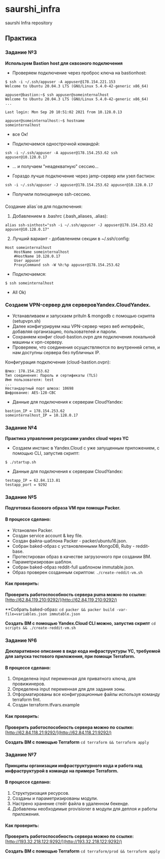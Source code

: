 # saurshi_infra
saurshi Infra repository

## Практика
### Задание №3
**Используем Bastion host для сквозного подключения**

* Проверяем подключение через проброс ключа на bastionhost:
```
$ ssh -i ~/.ssh/appuser -A appuser@178.154.221.153
Welcome to Ubuntu 20.04.3 LTS (GNU/Linux 5.4.0-42-generic x86_64)
```
```
appuser@bastion:~$ ssh appuser@someinternalhost
Welcome to Ubuntu 20.04.3 LTS (GNU/Linux 5.4.0-42-generic x86_64)
...

Last login: Mon Sep 20 10:51:02 2021 from 10.128.0.13
```
```
appuser@someinternalhost:~$ hostname
someinternalhost
```
* все Ок!

* Подключаемся однострочной командой:
```
ssh -i ~/.ssh/appuser -A appuser@178.154.253.62 ssh appuser@10.128.0.17
```
* ... и получаем "неадекватную" сессию...

* Гораздо лучше подключение через jamp-сервер или узел бастион:
```
ssh -i ~/.ssh/appuser -J appuser@178.154.253.62 appuser@10.128.0.17
```
* Получили полноценную ssh-сессию.

###
Создание alias`ов для подключения:

1. Добавлением в .bashrc (.bash_aliases, .alias): 

```
alias ssh-sinthost="ssh -i ~/.ssh/appuser -J appuser@178.154.253.62 appuser@10.128.0.17"
```

2. Лучший вариант - добавлением секции в ~/.ssh/config:

```
Host someinternalhost
	HostName someinternalhost
	#HostName 10.128.0.17
	User appuser
	ProxyCommand ssh -W %h:%p appuser@178.154.253.62
```
* Подключаемся:
```
$ ssh someinternalhost
```
* All Ok)

### Создаем VPN-сервер для серверовYandex.CloudYandex.

* Устанавливаем и запускаем prituln & mongodb с помощью скрипта (setupvpn.sh)
* Далее конфигурируем наш VPN-сервер через веб интерфейс, добавляя организацию, пользователей и пароли.
* Сохраняем конфиг cloud-bastion.ovpn для подключения локальной машины к vpn-серверу.
* Проверяем, что соединения осуществляются по внутренней сетке, и нам доступны сервера без публичных IP.

 Конфигурация подключения (cloud-bastion.ovpn):
 ```
 Шлюз: 178.154.253.62
 Тип соединения: Пароль и сертификаты (TLS)
 Имя пользователя: test
 ...
 Нестандартный порт шлюза: 10698
 Шифрование: AES-128-CBC
 ```
 * Данные для подключения к серверам CloudYandex:

 ```
 bastion_IP = 178.154.253.62
 someinternalhost_IP = 10.128.0.17

 ```
### Задание №4
**Практика управления ресурсами yandex cloud через YC**

* Создаем инстанс в Yandex.Cloud с уже запущенным приложением, с помощью CLI, запустив скрипт:

```
$ ./startup.sh

```
* Данные для подключения к серверам CloudYandex:

```
testapp_IP = 62.84.113.81
testapp_port = 9292

```
### Задание №5
**Подготовка базового образа VM при помощи Packer.**

#### В процессе сделано:
* Установлен Packer.
* Создан service account & key file.
* Создан файла-шаблона Packer - packer/ubuntu16.json.
* Собран baked-образ с установленными MongoDB, Ruby - reddit-base.
* Протестирован образ в качестве загрузочного при создании ВМ.
* Параметризирован шаблон.
* Собран baked-образ reddit-full шаблоном immutable.json.
* Образ проверен созданным скриптом:
  ```./create-reddit-vm.sh```
#### Как проверить:
**Проверить работоспособность сервера puma можно по ссылке:**
  [http://62.84.119.210:9292/](http://62.84.119.210:9292/)

**Собрать baked-образ:
```cd packer && packer build -var-file=variables.json immutable.json```

**Создать ВМ с помощью Yandex.Cloud CLI можно, запустив скрипт**
```cd scripts && ./create-reddit-vm.sh```

### Задание №6
**Декларативное описание в виде кода инфраструктуры YC, требуемой для запуска тестового приложения, при помощи Terraform.**

#### В процессе сделано:
1. Определена input переменная для приватного ключа, для провижинеров.
2. Определена input переменная для для задания зоны.
3. Отформатированы все конфигурационные файлы используя команду terraform fmt.
4. Создан  terraform.tfvars.example

#### Как проверить:
**Проверить работоспособность сервера можно по ссылке:**
[http://62.84.118.21:9292/](http://62.84.118.21:9292/)

**Создать ВМ с помощью Terraform**
``` cd terraform && terraform apply ```

### Задание №7
**Принципы организации инфраструктурного кода и работа над инфраструктурой в команде на примере Terraform.**

#### В процессе сделано:
1. Структуризация ресурсов.
2. Созданы и параметризированы модули.
3. Настрено хранение стейт файла в удаленном бекенде.
4. Добавлены необходимые provisioner в модули для деплоя и работы приложения.

#### Как проверить:
**Проверить работоспособность сервера можно по ссылке:**
[http://193.32.218.122:9292/](http://193.32.218.122:9292/)

**Создать ВМ с помощью Terraform**
``` cd terraform/prod && terraform apply ```

